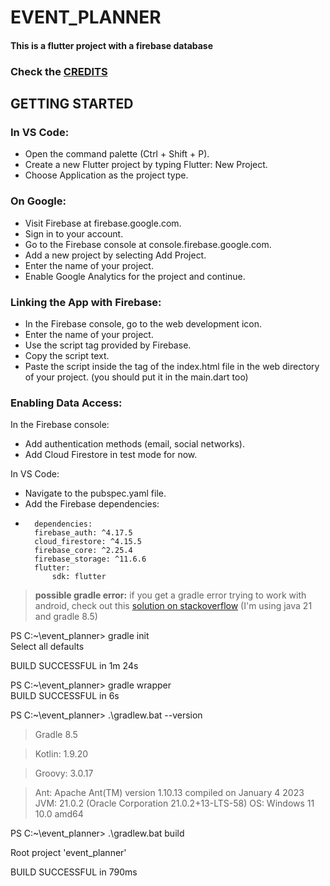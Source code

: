 # EVENT_PLANNER
<h4>This is a flutter project with a firebase database</h4>

### Check the [CREDITS](assets/credits)


## GETTING STARTED
### In VS Code:

- Open the command palette (Ctrl + Shift + P).
- Create a new Flutter project by typing Flutter: New Project.
- Choose Application as the project type.


### On Google:

- Visit Firebase at firebase.google.com.
- Sign in to your account.
- Go to the Firebase console at console.firebase.google.com.
- Add a new project by selecting Add Project.
- Enter the name of your project.
- Enable Google Analytics for the project and continue.

### Linking the App with Firebase:

- In the Firebase console, go to the web development icon.
- Enter the name of your project.
- Use the script tag provided by Firebase.
- Copy the script text.
- Paste the script inside the <body> tag of the index.html file in the web directory of your project. (you should put it in the main.dart too)

### Enabling Data Access:

In the Firebase console:
- Add authentication methods (email, social networks).
- Add Cloud Firestore in test mode for now.

In VS Code:

- Navigate to the pubspec.yaml file.
- Add the Firebase dependencies:
- 
        dependencies:
        firebase_auth: ^4.17.5
        cloud_firestore: ^4.15.5
        firebase_core: ^2.25.4
        firebase_storage: ^11.6.6
        flutter:
            sdk: flutter


> **possible gradle error:** if you get a gradle error trying to work with android, check out this [solution on stackoverflow](https://stackoverflow.com/questions/77820915/cant-use-java-21-0-1-and-gradle-8-1-1-to-import-gradle-project-android) (I'm using java 21 and gradle 8.5)




PS C:\~\event_planner> gradle init                                                                                           
Select all defaults
                 
BUILD SUCCESSFUL in 1m 24s

PS C:\~\event_planner> gradle wrapper                                                                               
BUILD SUCCESSFUL in 6s

PS C:\~\event_planner> .\gradlew.bat --version                                               

>Gradle 8.5

>Kotlin:       1.9.20

>Groovy:       3.0.17

>Ant:          Apache Ant(TM) version 1.10.13 compiled on January 4 2023
JVM:          21.0.2 (Oracle Corporation 21.0.2+13-LTS-58)
OS:           Windows 11 10.0 amd64

PS C:\~\event_planner> .\gradlew.bat build

Root project 'event_planner'

BUILD SUCCESSFUL in 790ms







